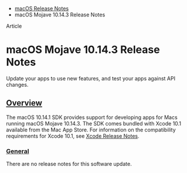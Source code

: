 - [macOS Release Notes](https://developer.apple.com/documentation/macos-release-notes)
- macOS Mojave 10.14.3 Release Notes

Article

# macOS Mojave 10.14.3 Release Notes

Update your apps to use new features, and test your apps against API changes.

## [Overview](https://developer.apple.com/documentation/macos-release-notes/macos-mojave-10_14_3-release-notes#overview)

The macOS 10.14.1 SDK provides support for developing apps for Macs running macOS Mojave 10.14.3. The SDK comes bundled with Xcode 10.1 available from the Mac App Store. For information on the compatibility requirements for Xcode 10.1, see [Xcode Release Notes](https://developer.apple.com/documentation/Xcode-Release-Notes).

### [General](https://developer.apple.com/documentation/macos-release-notes/macos-mojave-10_14_3-release-notes#General)

There are no release notes for this software update.
